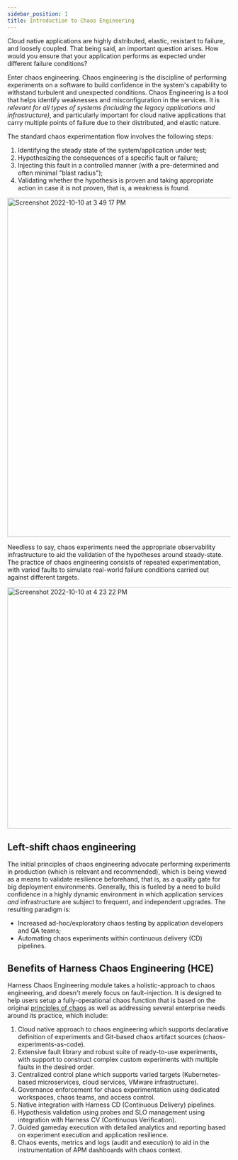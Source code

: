 ```yaml
---
sidebar_position: 1
title: Introduction to Chaos Engineering
---
```


Cloud native applications are highly distributed, elastic, resistant to failure, and loosely coupled. That being said, an important question arises. How would you ensure that your application performs as expected under different failure conditions?

Enter chaos engineering. Chaos engineering is the discipline of performing experiments on a software to build confidence in the system's
capability to withstand turbulent and unexpected conditions. Chaos Engineering is a tool that helps identify weaknesses and misconfiguration in
the services. It is _relevant for all types of systems (including the legacy applications and infrastructure)_, and particularly important for
cloud native applications that carry multiple points of failure due to their distributed, and elastic nature.

The standard chaos experimentation flow involves the following steps:

1. Identifying the steady state of the system/application under test;
2. Hypothesizing the consequences of a specific fault or failure;
3. Injecting this fault in a controlled manner (with a pre-determined and often minimal "blast radius");
4. Validating whether the hypothesis is proven and taking appropriate action in case it is not proven, that is, a weakness is found.

<img width="764" alt="Screenshot 2022-10-10 at 3 49 17 PM" src="https://user-images.githubusercontent.com/21166217/194844911-aaab2502-b729-4214-84fb-70717172d4a8.png"></img>

Needless to say, chaos experiments need the appropriate observability infrastructure to aid the validation of the hypotheses around
steady-state. The practice of chaos engineering consists of repeated experimentation, with varied faults to simulate real-world failure conditions
carried out against different targets.

<img width="544" alt="Screenshot 2022-10-10 at 4 23 22 PM" src="https://user-images.githubusercontent.com/21166217/194850472-0f4dda25-74f5-4dbb-86e8-45e09258de73.png"></img>

## Left-shift chaos engineering

The initial principles of chaos engineering advocate performing experiments in production (which is relevant and recommended), which is being viewed as a means to validate resilience beforehand, that is, as a quality gate for big deployment environments.
Generally, this is fueled by a need to build confidence in a highly dynamic environment in which application services _and_ infrastructure
are subject to frequent, and independent upgrades. The resulting paradigm is:

- Increased ad-hoc/exploratory chaos testing by application developers and QA teams;
- Automating chaos experiments within continuous delivery (CD) pipelines.

## Benefits of Harness Chaos Engineering (HCE)

Harness Chaos Engineering module takes a holistic-approach to chaos engineering, and doesn't merely focus on fault-injection. It is designed to help users setup a fully-operational chaos function that is based on the original [principles of chaos](https://principlesofchaos.org/) as well as addressing several enterprise needs around its practice, which include:

1. Cloud native approach to chaos engineering which supports declarative definition of experiments and Git-based chaos artifact sources (chaos-experiments-as-code).
2. Extensive fault library and robust suite of ready-to-use experiments, with support to construct complex custom experiments with multiple faults in the desired order.
3. Centralized control plane which supports varied targets (Kubernetes-based microservices, cloud services, VMware infrastructure).
4. Governance enforcement for chaos experimentation using dedicated workspaces, chaos teams, and access control.
5. Native integration with Harness CD (Continuous Delivery) pipelines.
6. Hypothesis validation using probes and SLO management using integration with Harness CV (Continuous Verification).
7. Guided gameday execution with detailed analytics and reporting based on experiment execution and application resilience.
8. Chaos events, metrics and logs (audit and execution) to aid in the instrumentation of APM dashboards with chaos context.
